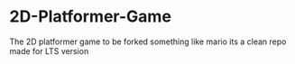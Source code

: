# 2D-Platformer-Game
The 2D platformer game to be forked something like mario its a clean repo made for LTS version
